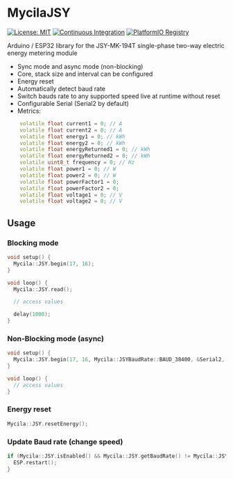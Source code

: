 # MycilaJSY

[![License: MIT](https://img.shields.io/badge/License-MIT-yellow.svg)](https://opensource.org/licenses/MIT)
[![Continuous Integration](https://github.com/mathieucarbou/MycilaJSY/actions/workflows/ci.yml/badge.svg)](https://github.com/mathieucarbou/MycilaJSY/actions/workflows/ci.yml)
[![PlatformIO Registry](https://badges.registry.platformio.org/packages/mathieucarbou/library/MycilaJSY.svg)](https://registry.platformio.org/libraries/mathieucarbou/MycilaJSY)

Arduino / ESP32 library for the JSY-MK-194T single-phase two-way electric energy metering module

- Sync mode and async mode (non-blocking)
- Core, stack size and interval can be configured
- Energy reset
- Automatically detect baud rate
- Switch bauds rate to any supported speed live at runtime without reset
- Configurable Serial (Serial2 by default)
- Metrics:

```c++
    volatile float current1 = 0; // A
    volatile float current2 = 0; // A
    volatile float energy1 = 0; // kWh
    volatile float energy2 = 0; // kWh
    volatile float energyReturned1 = 0; // kWh
    volatile float energyReturned2 = 0; // kWh
    volatile uint8_t frequency = 0; // Hz
    volatile float power1 = 0; // W
    volatile float power2 = 0; // W
    volatile float powerFactor1 = 0;
    volatile float powerFactor2 = 0;
    volatile float voltage1 = 0; // V
    volatile float voltage2 = 0; // V
```

## Usage

### Blocking mode

```c++
void setup() {
  Mycila::JSY.begin(17, 16);
}

void loop() {
  Mycila::JSY.read();

  // access values

  delay(1000);
}
```

### Non-Blocking mode (async)

```c++
void setup() {
  Mycila::JSY.begin(17, 16, Mycila::JSYBaudRate::BAUD_38400, &Serial2, true, 60, 0);
}

void loop() {
  // access values
}
```

### Energy reset

```c++
Mycila::JSY.resetEnergy();
```

### Update Baud rate (change speed)

```c++
if (Mycila::JSY.isEnabled() && Mycila::JSY.getBaudRate() != Mycila::JSYBaudRate::BAUD_38400 && Mycila::JSY.updateBaudRate(Mycila::JSYBaudRate::BAUD_38400)) {
  ESP.restart();
}
```
